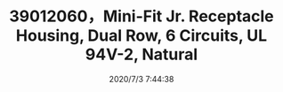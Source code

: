 ﻿---
layout: post 
title: 39012060，Mini-Fit Jr. Receptacle Housing, Dual Row, 6 Circuits, UL 94V-2, Natural
tags: 5557
categories: wire-cable
overview: Mini-Fit Jr. Receptacle Housing, Dual Row, 6 Circuits, UL 94V-2, Natural
part_number: 39012060
thumb_img: static/202007/417-thumb-20200703154516.jpg
small_img: static/202007/417-20200703154516.jpg
date: 2020/7/3 7:44:38
---



